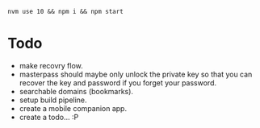 `nvm use 10 && npm i && npm start`

# Todo
- make recovry flow.
- masterpass should maybe only unlock the private key so that you can recover the key and password if you forget your password.
- searchable domains (bookmarks).
- setup build pipeline.
- create a mobile companion app.
- create a todo... :P
